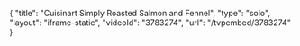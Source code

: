 {
    "title": "Cuisinart Simply Roasted Salmon and Fennel",
    "type": "solo",
    "layout": "iframe-static",
    "videoId": "3783274",
    "url": "\/tvpembed\/3783274"
}